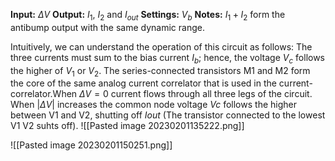  
**Input:** $\Delta V$
**Output:** $I_{1}$, $I_{2}$ and $I_{out}$
**Settings:** $V_{b}$
**Notes:** $I_{1}+I_{2}$ form the antibump output with the same dynamic range.

Intuitively, we can understand the operation of this circuit as follows: The three currents must sum to the bias current $I_{b}$; hence, the voltage $V_{c}$ follows the higher of $V_{1}$ or $V_{2}$. The series-connected transistors M1 and M2 form the core of the same analog current correlator that is used in the current-correlator.When $\Delta V=0$ current flows through all three legs of the circuit. When $|\Delta V|$ increases the common node voltage $Vc$ follows the higher between V1 and V2, shutting off $Iout$ (The transistor connected to the lowest V1 V2 suhts off). 
![[Pasted image 20230201135222.png]]

![[Pasted image 20230201150251.png]]
